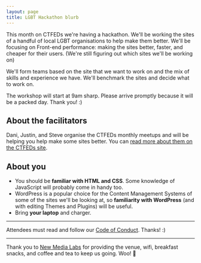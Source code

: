 ```yaml
---
layout: page
title: LGBT Hackathon blurb
---
```


This month on CTFEDs we're having a hackathon. We'll be working the sites of a handful of local LGBT organisations to help make them better. We'll be  focusing on Front-end performance: making the sites better, faster, and cheaper for their users. (We're still figuring out which sites we'll be working on)

We'll form teams based on the site that we want to work on and the mix of skills and experience we have. We'll benchmark the sites and decide what to work on.

The workshop will start at 9am sharp. Please arrive promptly because it will be a packed day. Thank you! :)

## About the facilitators

Dani, Justin, and Steve organise the CTFEDs monthly meetups and will be helping you help make some sites better. You can [read more about them on the CTFEDs site](ctfeds.org/organisers).

## About you

- You should be **familiar with HTML and CSS**. Some knowledge of JavaScript will probably come in handy too.
-  WordPress is a popular choice for the Content Management Systems of some of the sites we'll be looking at, so **familiarity with WordPress** (and with editing Themes and Plugins) will be useful.
- Bring **your laptop** and charger.

---

Attendees must read and follow our [Code of Conduct](http://ctfeds.org/code-of-conduct/). Thanks! :)

---

Thank you to [New Media Labs](http://newmedialabs.com/) for providing the venue, wifi, breakfast snacks, and coffee and tea to keep us going. Woo! 🎉
